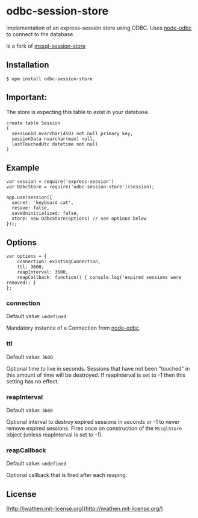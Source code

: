 # odbc-session-store

Implementation of an express-session store using ODBC. Uses [node-odbc](https://github.com/wankdanker/node-odbc) to connect to the database.

Is a fork of [mssql-session-store](https://github.com/jwathen/mssql-session-store)

## Installation

```
$ npm install odbc-session-store
```

## Important:
The store is expecting this table to exist in your database.
```
create table Session
(
  sessionId nvarchar(450) not null primary key,
  sessionData nvarchar(max) null,
  lastTouchedUtc datetime not null  
)
```

## Example
```
var session = require('express-session')
var OdbcStore = require('odbc-session-store')(session);

app.use(session({
  secret: 'keyboard cat',
  resave: false,
  saveUninitialized: false,
  store: new OdbcStore(options) // see options below
}));
```

## Options
```
var options = {
	connection: existingConnection,
	ttl: 3600,
	reapInterval: 3600,
	reapCallback: function() { console.log('expired sessions were removed); }
};
```
### connection
Default value: `undefined`

Mandatory instance of a Connection from [node-odbc](https://github.com/wankdanker/node-odbc).

### ttl
Default value: `3600`

Optional time to live in seconds.  Sessions that have not been "touched" in this amount of time will be destroyed.  If reapInterval is set to -1 then this setting has no effect.

### reapInterval
Default value: `3600`

Optional interval to destroy expired sessions in seconds or -1 to never remove expired sessions.  Fires once on construction of the `MssqlStore` object (unless reapInterval is set to -1).

### reapCallback
Default value: `undefined`

Optional callback that is fired after each reaping.

## License
[http://jwathen.mit-license.org](http://jwathen.mit-license.org/)
